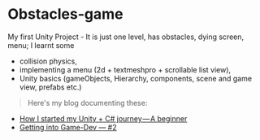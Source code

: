# Obstacles-game
My first Unity Project - It is just one level, has obstacles, dying screen, menu; 
I learnt some 
- collision physics, 
- implementing a menu (2d + textmeshpro + scrollable list view), 
- Unity basics (gameObjects, Hierarchy, components, scene and game view, prefabs etc.) 


>Here's my blog documenting these:
- [How I started my Unity + C# journey — A beginner](https://medium.com/@jahnavijainwal/getting-into-game-dev-2-1bf7ad9178bc)
- [Getting into Game-Dev — #2](https://medium.com/@jahnavijainwal/how-i-started-my-unity-c-journey-a-beginner-7630ba9122d2)
